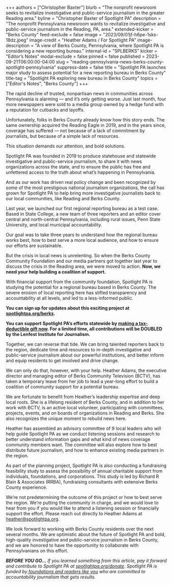 +++
authors = ["Christopher Baxter"]
blurb = "The nonprofit newsroom seeks to revitalize investigative and public-service journalism in the greater Reading area."
byline = "Christopher Baxter of Spotlight PA"
description = "The nonprofit Pennsylvania newsroom wants to revitalize investigative and public-service journalism in the Reading, PA, area."
extended-kicker = "Berks County"
feed-exclude = false
image = "2023/09/01jf-h6pe-1sks-18dz.jpeg"
image-credit = "Heather Adams / For Spotlight PA"
image-description = "A view of Berks County, Pennsylvania, where Spotlight PA is considering a new reporting bureau."
internal-id = "SPLBERKS"
kicker = "Editor’s Notes"
modal-exclude = false
pinned = false
published = 2023-09-21T06:00:00-04:00
slug = "reading-pennsylvania-news-berks-county-spotlight-pennsylvania"
suppress-date = false
title = "Spotlight PA launches major study to assess potential for a new reporting bureau in Berks County"
title-tag = "Spotlight PA exploring new bureau in Berks County"
topics = ["Editor's Notes", "Berks County"]
+++

The rapid decline of trusted, nonpartisan news in communities across Pennsylvania is alarming — and it’s only getting worse. Just last month, four more newspapers were sold to a media group owned by a hedge fund with a reputation for cutbacks and layoffs.

Unfortunately, folks in Berks County already know how this story ends. The same ownership acquired the Reading Eagle in 2019, and in the years since, coverage has suffered — not because of a lack of commitment by journalists, but because of a simple lack of resources.

This situation demands our attention, and bold solutions.

Spotlight PA was founded in 2019 to produce statehouse and statewide investigative and public-service journalism, to share it with news organizations across the state, and to ensure the public has free and unfettered access to the truth about what’s happening in Pennsylvania.

And as our work has driven real policy change and been recognized by some of the most prestigious national journalism organizations, the call has grown for Spotlight PA to help bring more investigative journalists back to our local communities, like Reading and Berks County.

Last year, we launched our first regional reporting bureau as a test case. Based in State College, a new team of three reporters and an editor cover central and north-central Pennsylvania, including rural issues, Penn State University, and local municipal accountability.

Our goal was to take three years to understand how the regional bureau works best, how to best serve a more local audience, and how to ensure our efforts are sustainable.

But the crisis in local news is unrelenting. So when the Berks County Community Foundation and our media partners got together last year to discuss the crisis in the Reading area, we were moved to action. <strong>Now, we need your help building a coalition of support.</strong>

With financial support from the community foundation, Spotlight PA is studying the potential for a regional bureau based in Berks County. The severe erosion of local reporting here has stifled transparency and accountability at all levels, and led to a less-informed public.

<strong>You can sign up for updates about this exciting project at </strong><a href="https://www.spotlightpa.org/berks"><strong>spotlightpa.org/berks</strong></a><strong>.</strong>

<strong>You can support Spotlight PA’s efforts statewide by </strong><a href="/donate/"><strong>making a tax-deductible gift now</strong></a><strong>. For a limited time, all contributions will be DOUBLED by the Lenfest Institute for Journalism.</strong>

<script src="https://www.spotlightpa.org/embed.js" async></script><div data-spl-embed-version="1" data-spl-src="https://www.spotlightpa.org/embeds/cta/?url=https%3A%2F%2Fwww.spotlightpa.org%2Fdonate&eyebrow=SUPPORT%20SPOTLIGHT%20PA&body=Revitalizing%20tough%2C%20nonpartisan%20investigative%20journalism%20in%20Pennsylvania%20demands%20a%20collective%20commitment.%20%3Cb%3EDo%20your%20part%20now%20by%20making%20a%20tax-deductible%20gift%20to%20Spotlight%20PA.&cta=Yes%2C%20COUNT%20ME%20IN"></div>

Together, we can reverse that tide. We can bring talented reporters back to the region, dedicate time and resources to in-depth investigative and public-service journalism about our powerful institutions, and better inform and equip residents to get involved and drive change.

We can only do that, however, with your help. Heather Adams, the executive director and managing editor of Berks Community Television (BCTV), has taken a temporary leave from her job to lead a year-long effort to build a coalition of community support for a potential bureau.

We are fortunate to benefit from Heather’s leadership expertise and deep local roots. She is a lifelong resident of Berks County, and in addition to her work with BCTV, is an active local volunteer, participating with committees, projects, events, and on boards of organizations in Reading and Berks. She also recognizes the unique moment to rebuild news here.

Heather has assembled an advisory committee of 9 local leaders who will help guide Spotlight PA as we conduct listening sessions and research to better understand information gaps and what kind of news coverage community members want. The committee will also explore how to best distribute future journalism, and how to enhance existing media partners in the region.

As part of the planning project, Spotlight PA is also conducting a fundraising feasibility study to assess the possibility of annual charitable support from individuals, foundations, and corporations. This study is led by Richard R Blain &amp; Associates (RRBA), fundraising consultants with extensive Berks County experience.

We’re not predetermining the outcome of this project or how to best serve the region. We’re putting the community in charge, and we would love to hear from you if you would like to attend a listening session or financially support the effort. Please reach out directly to Heather Adams at <a href="mailto:heather@spotlightpa.org">heather@spotlightpa.org</a>.

We look forward to working with Berks County residents over the next several months. We are optimistic about the future of Spotlight PA and bold, high-quality investigative and public-service journalism in Berks County, and we are honored to have the opportunity to collaborate with Pennsylvanians on this effort. <strong><em></em></strong>

<strong><em>BEFORE YOU GO…</em></strong><em> If you learned something from this article, pay it forward and contribute to Spotlight PA at </em><a href="https://www.spotlightpa.org/donate"><em>spotlightpa.org/donate</em></a><em>. Spotlight PA is funded by</em><a href="https://www.spotlightpa.org/support"><em> foundations and readers like you</em></a><em> who are committed to accountability journalism that gets results.</em>
